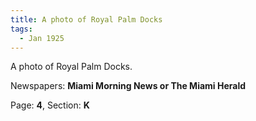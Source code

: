```yaml
---  
title: A photo of Royal Palm Docks  
tags:  
  - Jan 1925  
---  
```

  
A photo of Royal Palm Docks.  
  
Newspapers: **Miami Morning News or The Miami Herald**  
  
Page: **4**, Section: **K** 

